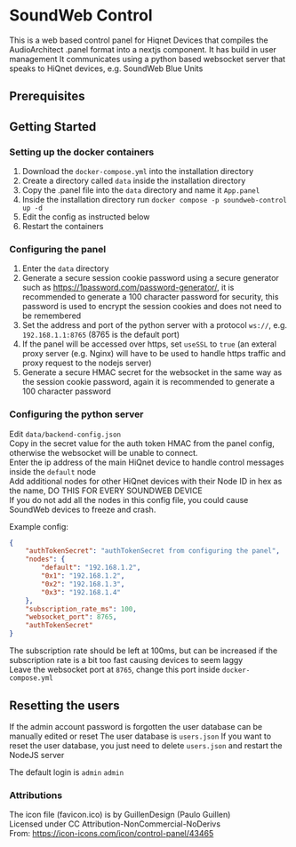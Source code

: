 # SoundWeb Control

This is a web based control panel for Hiqnet Devices that compiles the AudioArchitect .panel format into a nextjs component.
It has build in user management
It communicates using a python based websocket server that speaks to HiQnet devices, e.g. SoundWeb Blue Units

## Prerequisites

## Getting Started

### Setting up the docker containers

1. Download the `docker-compose.yml` into the installation directory
2. Create a directory called `data` inside the installation directory
2. Copy the .panel file into the `data` directory and name it `App.panel`
3. Inside the installation directory run `docker compose -p soundweb-control up -d`
4. Edit the config as instructed below
5. Restart the containers

### Configuring the panel

1. Enter the `data` directory
2. Generate a secure session cookie password using a secure generator such as https://1password.com/password-generator/,
  it is recommended to generate a 100 character password for security, this password is used to encrypt the session cookies and does not need to be remembered
3. Set the address and port of the python server with a protocol `ws://`, e.g. `192.168.1.1:8765` (8765 is the default port)
4. If the panel will be accessed over https, set `useSSL` to `true` (an exteral proxy server (e.g. Nginx) will have to be used to handle https traffic and proxy request to the nodejs server)
5. Generate a secure HMAC secret for the websocket in the same way as the session cookie password, again it is recommended to generate a 100 character password

### Configuring the python server

Edit `data/backend-config.json`  
Copy in the secret value for the auth token HMAC from the panel config, otherwise the websocket will be unable to connect.  
Enter the ip address of the main HiQnet device to handle control messages inside the `default` node  
Add additional nodes for other HiQnet devices with their Node ID in hex as the name, DO THIS FOR EVERY SOUNDWEB DEVICE  
If you do not add all the nodes in this config file, you could cause SoundWeb devices to freeze and crash.  

Example config:  
```json
{   
    "authTokenSecret": "authTokenSecret from configuring the panel",
    "nodes": {
        "default": "192.168.1.2",
        "0x1": "192.168.1.2",
        "0x2": "192.168.1.3",
        "0x3": "192.168.1.4"
    },
    "subscription_rate_ms": 100,
    "websocket_port": 8765,
    "authTokenSecret"
}
```
The subscription rate should be left at 100ms, but can be increased if the subscription rate is a bit too fast causing devices to seem laggy  
Leave the websocket port at `8765`, change this port inside `docker-compose.yml`

## Resetting the users

If the admin account password is forgotten the user database can be manually edited or reset
The user database is `users.json`
If you want to reset the user database, you just need to delete `users.json` and restart the NodeJS server

The default login is `admin` `admin`

### Attributions

The icon file (favicon.ico) is by GuillenDesign (Paulo Guillen)  
Licensed under CC Attribution-NonCommercial-NoDerivs  
From: https://icon-icons.com/icon/control-panel/43465  